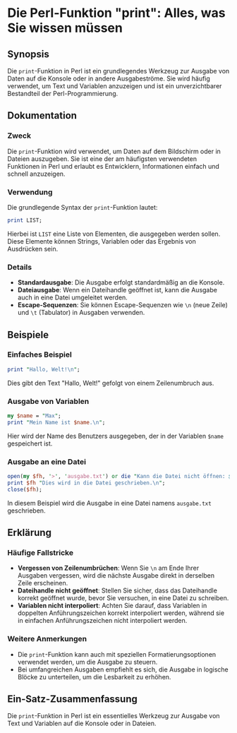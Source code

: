 <!--
Meta Description: # Die Perl-Funktion "print": Alles, was Sie wissen müssen ## Synopsis Die `print`-Funktion in Perl ist ein grundlegendes Werkzeug zur Ausgabe von Date...
Meta Keywords: die, ausgabe, print, perl, sie
-->

# Die Perl-Funktion "print": Alles, was Sie wissen müssen

## Synopsis
Die `print`-Funktion in Perl ist ein grundlegendes Werkzeug zur Ausgabe von Daten auf die Konsole oder in andere Ausgabeströme. Sie wird häufig verwendet, um Text und Variablen anzuzeigen und ist ein unverzichtbarer Bestandteil der Perl-Programmierung.

## Dokumentation
### Zweck
Die `print`-Funktion wird verwendet, um Daten auf dem Bildschirm oder in Dateien auszugeben. Sie ist eine der am häufigsten verwendeten Funktionen in Perl und erlaubt es Entwicklern, Informationen einfach und schnell anzuzeigen.

### Verwendung
Die grundlegende Syntax der `print`-Funktion lautet:

```perl
print LIST;
```

Hierbei ist `LIST` eine Liste von Elementen, die ausgegeben werden sollen. Diese Elemente können Strings, Variablen oder das Ergebnis von Ausdrücken sein.

### Details
- **Standardausgabe**: Die Ausgabe erfolgt standardmäßig an die Konsole. 
- **Dateiausgabe**: Wenn ein Dateihandle geöffnet ist, kann die Ausgabe auch in eine Datei umgeleitet werden.
- **Escape-Sequenzen**: Sie können Escape-Sequenzen wie `\n` (neue Zeile) und `\t` (Tabulator) in Ausgaben verwenden.

## Beispiele
### Einfaches Beispiel
```perl
print "Hallo, Welt!\n";
```
Dies gibt den Text "Hallo, Welt!" gefolgt von einem Zeilenumbruch aus.

### Ausgabe von Variablen
```perl
my $name = "Max";
print "Mein Name ist $name.\n";
```
Hier wird der Name des Benutzers ausgegeben, der in der Variablen `$name` gespeichert ist.

### Ausgabe an eine Datei
```perl
open(my $fh, '>', 'ausgabe.txt') or die "Kann die Datei nicht öffnen: $!";
print $fh "Dies wird in die Datei geschrieben.\n";
close($fh);
```
In diesem Beispiel wird die Ausgabe in eine Datei namens `ausgabe.txt` geschrieben.

## Erklärung
### Häufige Fallstricke
- **Vergessen von Zeilenumbrüchen**: Wenn Sie `\n` am Ende Ihrer Ausgaben vergessen, wird die nächste Ausgabe direkt in derselben Zeile erscheinen.
- **Dateihandle nicht geöffnet**: Stellen Sie sicher, dass das Dateihandle korrekt geöffnet wurde, bevor Sie versuchen, in eine Datei zu schreiben.
- **Variablen nicht interpoliert**: Achten Sie darauf, dass Variablen in doppelten Anführungszeichen korrekt interpoliert werden, während sie in einfachen Anführungszeichen nicht interpoliert werden.

### Weitere Anmerkungen
- Die `print`-Funktion kann auch mit speziellen Formatierungsoptionen verwendet werden, um die Ausgabe zu steuern.
- Bei umfangreichen Ausgaben empfiehlt es sich, die Ausgabe in logische Blöcke zu unterteilen, um die Lesbarkeit zu erhöhen.

## Ein-Satz-Zusammenfassung
Die `print`-Funktion in Perl ist ein essentielles Werkzeug zur Ausgabe von Text und Variablen auf die Konsole oder in Dateien.